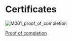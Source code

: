 # Certificates


![M001_proof_of_completion](https://user-images.githubusercontent.com/34960418/165289072-78449506-0d6c-4336-a071-9bfcd1460068.jpg)

[Proof of completion](https://university.mongodb.com/course_completion/8d24ef9f-be85-450d-b36d-ba358b6fbb57)

